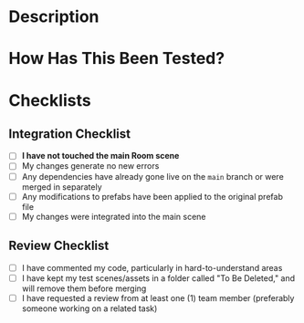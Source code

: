 <!--- Make sure the PR title makes it easy to identify which Trello card it is linked to -->

# Description
<!--- Please include a summary of the changes and the related issue. Please also include relevant motivation and context. List any dependencies that are required for this change. -->

# How Has This Been Tested?
<!--- Please describe the tests that you ran to verify your changes. Provide instructions so we can reproduce. Please also list any relevant details for your test configuration -->

# Checklists
## Integration Checklist
- [ ] **I have not touched the main Room scene**
- [ ] My changes generate no new errors
- [ ] Any dependencies have already gone live on the `main` branch or were merged in separately
- [ ] Any modifications to prefabs have been applied to the original prefab file
- [ ] My changes were integrated into the main scene

## Review Checklist
- [ ] I have commented my code, particularly in hard-to-understand areas
- [ ] I have kept my test scenes/assets in a folder called "To Be Deleted," and will remove them before merging
- [ ] I have requested a review from at least one (1) team member (preferably someone working on a related task)
